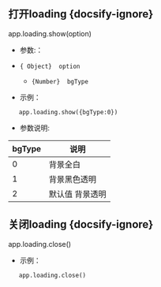 ##  打开loading {docsify-ignore}
 app.loading.show(option)
 * 参数:：
  * ``{ Object}  option ``
    * ``{Number}  bgType``

* 示例：

```
   app.loading.show({bgType:0})

```

* 参数说明:
  
| bgType | 说明 |
| --- | --- |
| 0 | 背景全白 |
| 1 | 背景黑色透明 |
| 2 | 默认值 背景透明 | 


## 关闭loading {docsify-ignore}
app.loading.close()

* 示例：

```
   app.loading.close()

```